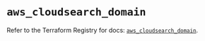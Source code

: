 # `aws_cloudsearch_domain`

Refer to the Terraform Registry for docs: [`aws_cloudsearch_domain`](https://registry.terraform.io/providers/hashicorp/aws/5.39.0/docs/resources/cloudsearch_domain).
